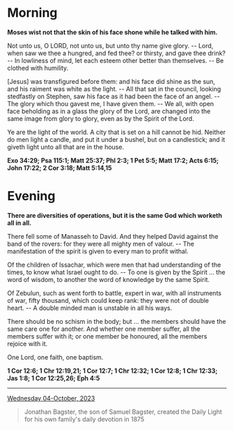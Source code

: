 # Morning

**Moses wist not that the skin of his face shone while he talked with him.**
 
Not unto us, O LORD, not unto us, but unto thy name give glory. -- Lord, when saw we thee a hungred, and fed thee? or thirsty, and gave thee drink? -- In lowliness of mind, let each esteem other better than themselves. -- Be clothed with humility.
 
[Jesus] was transfigured before them: and his face did shine as the sun, and his raiment was white as the light. -- All that sat in the council, looking stedfastly on Stephen, saw his face as it had been the face of an angel. -- The glory which thou gavest me, I have given them. -- We all, with open face beholding as in a glass the glory of the Lord, are changed into the same image from glory to glory, even as by the Spirit of the Lord.
 
Ye are the light of the world. A city that is set on a hill cannot be hid. Neither do men light a candle, and put it under a bushel, but on a candlestick; and it giveth light unto all that are in the house.  

**Exo 34:29; Psa 115:1; Matt 25:37; Phl 2:3; 1 Pet 5:5; Matt 17:2; Acts 6:15; John 17:22; 2 Cor 3:18; Matt 5:14,15**

# Evening

**There are diversities of operations, but it is the same God which worketh all in all.**
 
There fell some of Manasseh to David. And they helped David against the band of the rovers: for they were all mighty men of valour. -- The manifestation of the spirit is given to every man to profit withal.
 
Of the children of Issachar, which were men that had understanding of the times, to know what Israel ought to do. -- To one is given by the Spirit ... the word of wisdom, to another the word of knowledge by the same Spirit.
 
Of Zebulun, such as went forth to battle, expert in war, with all instruments of war, fifty thousand, which could keep rank: they were not of double heart. -- A double minded man is unstable in all his ways.
 
There should be no schism in the body; but ... the members should have the same care one for another. And whether one member suffer, all the members suffer with it; or one member be honoured, all the members rejoice with it.
 
One Lord, one faith, one baptism.  

**1 Cor 12:6; 1 Chr 12:19,21; 1 Cor 12:7; 1 Chr 12:32; 1 Cor 12:8; 1 Chr 12:33; Jas 1:8; 1 Cor 12:25,26; Eph 4:5**

---

[Wednesday 04-October, 2023](https://t.me/s/daily_light)

> Jonathan Bagster, the son of Samuel Bagster, created the Daily Light for his own family's daily devotion in 1875

